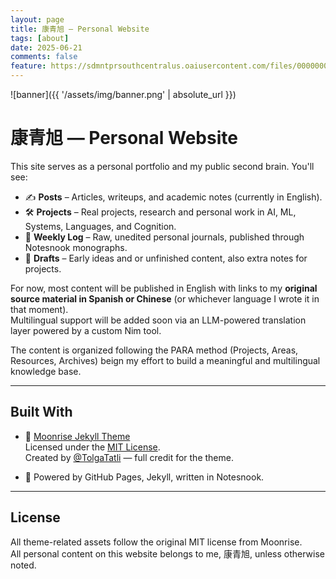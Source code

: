 ```yaml
---
layout: page
title: 康青旭 — Personal Website
tags: [about]
date: 2025-06-21
comments: false
feature: https://sdmntprsouthcentralus.oaiusercontent.com/files/00000000-8954-61f7-a229-f1db2966abfe/raw?se=2025-06-22T01%3A13%3A40Z&sp=r&sv=2024-08-04&sr=b&scid=9083e28a-453e-5740-ba1e-e3e992034357&skoid=bbd22fc4-f881-4ea4-b2f3-c12033cf6a8b&sktid=a48cca56-e6da-484e-a814-9c849652bcb3&skt=2025-06-21T17%3A16%3A11Z&ske=2025-06-22T17%3A16%3A11Z&sks=b&skv=2024-08-04&sig=xs60M%2BCmRrmyE7ZE0fL3CzUTudzlFZk5PWlh3iUNLx4%3D
---
```


![banner]({{ '/assets/img/banner.png' | absolute_url }})
# 康青旭 — Personal Website

This site serves as a personal portfolio and my public second brain. You'll see:

- ✍️ **Posts** – Articles, writeups, and academic notes (currently in English).
- 🛠️ **Projects** – Real projects, research and personal work in AI, ML, Systems, Languages, and Cognition.
- 🧪 **Weekly Log** – Raw, unedited personal journals, published through Notesnook monographs.
- 🧵 **Drafts** – Early ideas and or unfinished content, also extra notes for projects.

For now, most content will be published in English with links to my **original source material in Spanish or Chinese** (or whichever language I wrote it in that moment).  
Multilingual support will be added soon via an LLM-powered translation layer powered by a custom Nim tool.

The content is organized following the PARA method (Projects, Areas, Resources, Archives) beign my effort to build a meaningful and multilingual knowledge base.

---

## Built With

- 🌙 [Moonrise Jekyll Theme](https://github.com/TolgaTatli/Moonrise)  
  Licensed under the [MIT License](https://opensource.org/licenses/MIT).  
  Created by [@TolgaTatli](https://github.com/TolgaTatli) — full credit for the theme.

- 🧠 Powered by GitHub Pages, Jekyll, written in Notesnook.

---

## License

All theme-related assets follow the original MIT license from Moonrise.  
All personal content on this website belongs to me, 康青旭, unless otherwise noted.    
